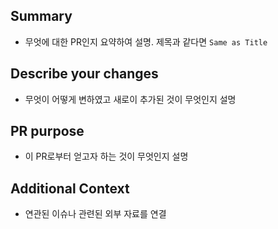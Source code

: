 ## Summary
- 무엇에 대한 PR인지 요약하여 설명. 제목과 같다면 `Same as Title`

## Describe your changes
- 무엇이 어떻게 변하였고 새로이 추가된 것이 무엇인지 설명

## PR purpose
- 이 PR로부터 얻고자 하는 것이 무엇인지 설명

## Additional Context
- 연관된 이슈나 관련된 외부 자료를 연결